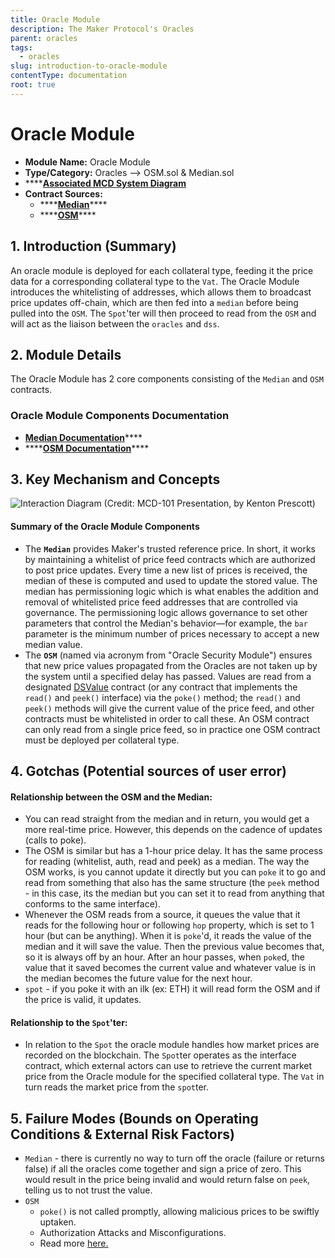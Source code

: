 ```yaml
---
title: Oracle Module
description: The Maker Protocol's Oracles
parent: oracles
tags:
  - oracles
slug: introduction-to-oracle-module
contentType: documentation
root: true
---
```


# Oracle Module

* **Module Name:** Oracle Module
* **Type/Category:** Oracles —&gt; OSM.sol & Median.sol
* \*\*\*\*[**Associated MCD System Diagram**](https://github.com/makerdao/dss/wiki)
* **Contract Sources:**
  * \*\*\*\*[**Median**](https://github.com/makerdao/median/blob/master/src/median.sol)\*\*\*\*
  * \*\*\*\*[**OSM**](https://github.com/makerdao/osm/blob/master/src/osm.sol)\*\*\*\*

## 1. Introduction \(Summary\)

An oracle module is deployed for each collateral type, feeding it the price data for a corresponding collateral type to the `Vat`. The Oracle Module introduces the whitelisting of addresses, which allows them to broadcast price updates off-chain, which are then fed into a `median` before being pulled into the `OSM`. The `Spot`'ter will then proceed to read from the `OSM` and will act as the liaison between the `oracles` and `dss`.

## 2. Module Details

The Oracle Module has 2 core components consisting of the `Median` and `OSM` contracts.

### Oracle Module Components Documentation

* [**Median Documentation**](https://docs.makerdao.com/smart-contract-modules/oracle-module/median-detailed-documentation)\*\*\*\*
* \*\*\*\*[**OSM Documentation**](https://docs.makerdao.com/smart-contract-modules/oracle-module/oracle-security-module-osm-detailed-documentation)\*\*\*\*

## 3. Key Mechanism and Concepts

![Interaction Diagram \(Credit: MCD-101 Presentation, by Kenton Prescott\)](/images/documentation/oracles2.png)

#### Summary of the Oracle **Module Components**

* The **`Median`** provides Maker's trusted reference price. In short, it works by maintaining a whitelist of price feed contracts which are authorized to post price updates. Every time a new list of prices is received, the median of these is computed and used to update the stored value. The median has permissioning logic which is what enables the addition and removal of whitelisted price feed addresses that are controlled via governance. The permissioning logic allows governance to set other parameters that control the Median's behavior—for example, the `bar` parameter is the minimum number of prices necessary to accept a new median value.
* The **`OSM`** \(named via acronym from "Oracle Security Module"\) ensures that new price values propagated from the Oracles are not taken up by the system until a specified delay has passed. Values are read from a designated [DSValue](https://github.com/dapphub/ds-value) contract \(or any contract that implements the `read()` and `peek()` interface\) via the `poke()` method; the `read()` and `peek()` methods will give the current value of the price feed, and other contracts must be whitelisted in order to call these. An OSM contract can only read from a single price feed, so in practice one OSM contract must be deployed per collateral type.

## 4. Gotchas \(Potential sources of user error\)

#### **Relationship between the OSM and the Median:**

* You can read straight from the median and in return, you would get a more real-time price. However, this depends on the cadence of updates \(calls to poke\).
* The OSM is similar but has a 1-hour price delay. It has the same process for reading \(whitelist, auth, read and peek\) as a median. The way the OSM works, is you cannot update it directly but you can `poke` it to go and read from something that also has the same structure \(the `peek` method - in this case, its the median but you can set it to read from anything that conforms to the same interface\).
* Whenever the OSM reads from a source, it queues the value that it reads for the following hour or following `hop` property, which is set to 1 hour \(but can be anything\). When it is `poke`'d, it reads the value of the median and it will save the value. Then the previous value becomes that, so it is always off by an hour. After an hour passes, when `poke`d, the value that it saved becomes the current value and whatever value is in the median becomes the future value for the next hour.
* `spot` - if you poke it with an ilk \(ex: ETH\) it will read form the OSM and if the price is valid, it updates.

#### Relationship to the `Spot`'ter:

* In relation to the `Spot` the oracle module handles how market prices are recorded on the blockchain. The `Spot`ter operates as the interface contract, which external actors can use to retrieve the current market price from the Oracle module for the specified collateral type. The `Vat` in turn reads the market price from the `spot`ter.

## 5. Failure Modes \(Bounds on Operating Conditions & External Risk Factors\)

* `Median` - there is currently no way to turn off the oracle \(failure or returns false\) if all the oracles come together and sign a price of zero. This would result in the price being invalid and would return false on `peek`, telling us to not trust the value.
* `OSM`
  * `poke()` is not called promptly, allowing malicious prices to be swiftly uptaken.
  * Authorization Attacks and Misconfigurations.
  * Read more [here.](https://docs.makerdao.com/smart-contract-modules/oracle-module/oracle-security-module-osm-detailed-documentation#5-failure-modes-bounds-on-operating-conditions-and-external-risk-factors)

